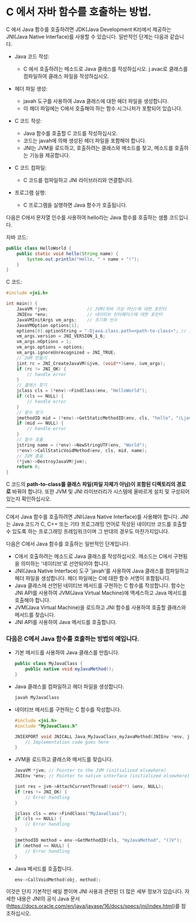 # C 에서 자바 함수를 호출하는 방법.

C 에서 Java 함수를 호출하려면 JDK(Java Development Kit)에서 제공하는 JNI(Java Native Interface)를 사용할 수 있습니다. 일반적인 단계는 다음과 같습니다.

- Java 코드 작성: 
  - C 에서 호출하려는 메소드로 Java 클래스를 작성하십시오. j avac로 클래스를 컴파일하여 클래스 파일을 작성하십시오.

- 헤더 파일 생성: 
  - javah 도구를 사용하여 Java 클래스에 대한 헤더 파일을 생성합니다. 
  - 이 헤더 파일에는 C에서 호출해야 하는 함수 시그니처가 포함되어 있습니다.

- C 코드 작성: 
  - Java 함수를 호출할 C 코드를 작성하십시오. 
  - 코드는 javah에 의해 생성된 헤더 파일을 포함해야 합니다. 
  - JNI는 JVM을 로드하고, 호출하려는 클래스와 메소드를 찾고, 메소드를 호출하는 기능을 제공합니다.

- C 코드 컴파일: 
  - C 코드를 컴파일하고 JNI 라이브러리와 연결합니다.

- 프로그램 실행: 
  - C 프로그램을 실행하면 Java 함수가 호출됩니다.

다음은 C에서 문자열 인수를 사용하여 hello라는 Java 함수를 호출하는 샘플 코드입니다.

자바 코드:

``` java
public class HelloWorld {
    public static void hello(String name) {
        System.out.println("Hello, " + name + "!");
    }
}
```



C 코드:

``` c
#include <jni.h>

int main() {
    JavaVM *jvm;               // JVM(자바 가상 머신)에 대한 포인터
    JNIEnv *env;               // 네이티브 인터페이스에 대한 포인터
    JavaVMInitArgs vm_args;    // 초기화 인수
    JavaVMOption options[1];
    options[0].optionString = "-Djava.class.path=<path-to-class>"; // 클래스 파일 경로 설정
    vm_args.version = JNI_VERSION_1_6;
    vm_args.nOptions = 1;
    vm_args.options = options;
    vm_args.ignoreUnrecognized = JNI_TRUE;
    // JVM 만들기
    jint rc = JNI_CreateJavaVM(&jvm, (void**)&env, &vm_args);
    if (rc != JNI_OK) {
        // handle error
    }
    // 클래스 찾기
    jclass cls = (*env)->FindClass(env, "HelloWorld");
    if (cls == NULL) {
        // handle error
    }
    // 함수 찾기
    jmethodID mid = (*env)->GetStaticMethodID(env, cls, "hello", "(Ljava/lang/String;)V");
    if (mid == NULL) {
        // handle error
    }
    // 함수 호출
    jstring name = (*env)->NewStringUTF(env, "World");
    (*env)->CallStaticVoidMethod(env, cls, mid, name);
    // JVM 종료
    (*jvm)->DestroyJavaVM(jvm);
    return 0;
}
```

C 코드의 **path-to-class를 클래스 파일(파일 자체가 아님)이 포함된 디렉토리의 경로로** 바꿔야 합니다.  또한 JVM 및 JNI 라이브러리가 시스템에 올바르게 설치 및 구성되어 있는지 확인하십시오.



---

C에서 Java 함수를 호출하려면 JNI(Java Native Interface)를 사용해야 합니다. JNI는 Java 코드가 C, C++ 또는 기타 프로그래밍 언어로 작성된 네이티브 코드를 호출할 수 있도록 하는 프로그래밍 프레임워크이며 그 반대의 경우도 마찬가지입니다.

다음은 C에서 Java 함수를 호출하는 일반적인 단계입니다.

- C에서 호출하려는 메소드로 Java 클래스를 작성하십시오. 메소드는 C에서 구현됨을 의미하는 '네이티브'로 선언되어야 합니다.
- JNI(Java Native Interface) 도구 'javah'를 사용하여 Java 클래스를 컴파일하고 헤더 파일을 생성합니다. 헤더 파일에는 C에 대한 함수 서명이 포함됩니다.
- Java 클래스에 선언된 네이티브 메서드를 구현하는 C 함수를 작성합니다. 함수는 JNI API를 사용하여 JVM(Java Virtual Machine)에 액세스하고 Java 메서드를 호출해야 합니다.
- JVM(Java Virtual Machine)을 로드하고 JNI 함수를 사용하여 호출할 클래스와 메서드를 찾습니다.
- JNI API를 사용하여 Java 메서드를 호출합니다.



### 다음은 C에서 Java 함수를 호출하는 방법의 예입니다.

- 기본 메서드를 사용하여 Java 클래스를 만듭니다.

  ``` java
  public class MyJavaClass {
      public native void myJavaMethod();
  }
  ```

  

- Java 클래스를 컴파일하고 헤더 파일을 생성합니다.

  ``` bash
  javah MyJavaClass
  ```

  

- 네이티브 메서드를 구현하는 C 함수를 작성합니다.

  ``` c
  #include <jni.h>
  #include "MyJavaClass.h"
  
  JNIEXPORT void JNICALL Java_MyJavaClass_myJavaMethod(JNIEnv *env, jobject obj) {
      // Implementation code goes here
  }
  
  ```

  

- JVM을 로드하고 클래스와 메서드를 찾습니다.

  ``` c
  JavaVM *jvm; // Pointer to the JVM (initialized elsewhere)
  JNIEnv *env; // Pointer to native interface (initialized elsewhere)
  
  jint res = jvm->AttachCurrentThread((void**) &env, NULL);
  if (res != JNI_OK) {
      // Error handling
  }
  
  jclass cls = env->FindClass("MyJavaClass");
  if (cls == NULL) {
      // Error handling
  }
  
  jmethodID method = env->GetMethodID(cls, "myJavaMethod", "()V");
  if (method == NULL) {
      // Error handling
  }
  ```

  

- Java 메서드를 호출합니다.

  ``` c
  env->CallVoidMethod(obj, method);
  ```

  

이것은 단지 기본적인 예일 뿐이며 JNI 사용과 관련된 더 많은 세부 정보가 있습니다. 자세한 내용은 JNI의 공식 Java 문서(https://docs.oracle.com/en/java/javase/16/docs/specs/jni/index.html)를 참조하십시오.

